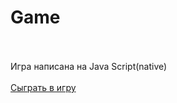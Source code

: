 # Game<br><br>

Игра написана на Java Script(native)<br><br>
<a href="https://onesuch.github.io/Game/">Сыграть в игру</a>
